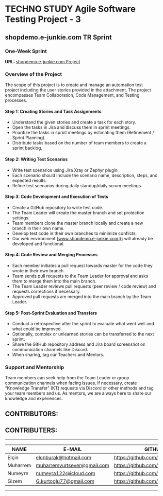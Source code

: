 # TECHNO STUDY Agile Software Testing Project - 3
## shopdemo.e-junkie.com TR Sprint

### One-Week Sprint
**URL:** [shopdemo.e-junkie.com Project](https://demowebshop.tricentis.com/)

### Overview of the Project

The scope of this project is to create and manage an automation test project including the user stories provided in the attachment. The project encompasses Team Collaboration, Code Management, and Testing processes.

#### Step 1: Creating Stories and Task Assignments

- Understand the given stories and create a task for each story.
- Open the tasks in Jira and discuss them in sprint meetings.
- Prioritize the tasks in sprint meetings by estimating them (Refinement / Sprint Planning).
- Distribute tasks based on the number of team members to create a sprint backlog.

#### Step 2: Writing Test Scenarios

- Write test scenarios using Jira Xray or Zephyr plugin.
- Each scenario should include the scenario name, description, steps, and expected results.
- Refine test scenarios during daily standup/daily scrum meetings.

#### Step 3: Code Development and Execution of Tests

- Create a GitHub repository to write test code.
- The Team Leader will create the master branch and set protection settings.
- Team members clone the master branch locally and create a new branch in their own name.
- Develop test code in their own branches to minimize conflicts.
- Our web environment [www.shopdemo.e-junkie.com]() will already be developed and functional.

#### Step 4: Code Review and Merging Processes

- Each member initiates a pull request towards master for the code they wrote in their own branch.
- Team sends pull requests to the Team Leader for approval and asks them to merge them into the main branch.
- The Team Leader reviews pull requests (peer review / code review) and requests corrections if necessary.
- Approved pull requests are merged into the main branch by the Team Leader.

#### Step 5: Post-Sprint Evaluation and Transfers

- Conduct a retrospective after the sprint to evaluate what went well and what could be improved.
- Optionally, complex or unlearned stories can be transferred to the next sprint.
- Share the GitHub repository address and Jira board screenshot on communication channels like Discord.
- When sharing, tag our Teachers and Mentors.

### Support and Mentorship

Team members can seek help from the Team Leader or group communication channels when facing issues. If necessary, create "Knowledge Transfer" (KT) requests via Discord or other methods and tag your team members and us. As mentors, we are always here to share our knowledge and experiences.

## CONTRIBUTORS:
## CONTRIBUTERS:
--------------------------------------------------

NAME | E-MAIL                      | GITHUB
--- |-----------------------------| ---
Elçin   | elcnburak@hotmail.com                  |https://github.com/elcnburak
Muharrem  | muharremyurtsever@gmail.com |https://github.com/trbozo
Numeyre  | numeyra122@icloud.com                           |https://github.com/Numeyra
Gizem  | G.kurtoglu77@gmail.com      |https://github.com/GizemEminoglu


---
